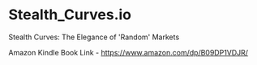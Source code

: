 # Stealth_Curves.io
Stealth Curves: The Elegance of 'Random' Markets

Amazon Kindle Book Link - https://www.amazon.com/dp/B09DP1VDJR/

